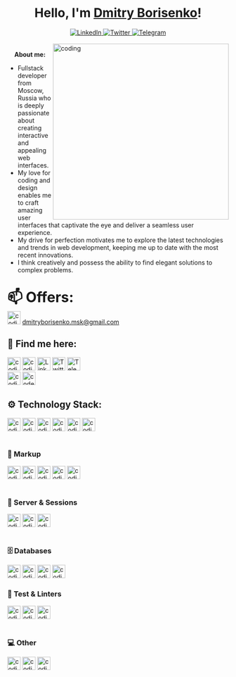 <h1 align="center">Hello, I'm <a href="https://www.linkedin.com/in/dmitry-borisenko-9a8144128/" target="_blank">Dmitry Borisenko</a>!</h1>
<div id="socials" align="center">
	<a href="https://www.linkedin.com/in/dmitry-borisenko-9a8144128/" target="_blank">
		<img src="https://img.shields.io/badge/LinkedIn-53B5CA?style=for-the-badge&logo=linkedin&logoColor=355981" alt="LinkedIn"/>
	</a>
	<a href="https://twitter.com/Brsnk_Dmtr">
		<img src="https://img.shields.io/badge/Twitter-53B5CA?style=for-the-badge&logo=twitter&logoColor=355981" alt="Twitter"/>
	</a>
	<a href="https://t.me/borisenko_dmitry">
		<img src="https://img.shields.io/badge/Telegram-53B5CA?style=for-the-badge&logo=telegram&logoColor=355981" alt="Telegram"/>
	</a>
</div>
<br>

<img align="right" alt="coding" width="400" src="https://i.pinimg.com/originals/29/5d/ba/295dba78f8e4148215611aab4e03f93a.gif">	
	
<strong><img src="https://github.com/blackcater/blackcater/raw/main/images/Hi.gif" height="16"/>About me:</strong>
<br>
-  Fullstack developer from Moscow, Russia who is deeply passionate about creating interactive and appealing web interfaces.
-  My love for coding and design enables me to craft amazing user interfaces that captivate the eye and deliver a seamless user experience.
-  My drive for perfection motivates me to explore the latest technologies and trends in web development, keeping me up to date with the most recent innovations.
-  I think creatively and possess the ability to find elegant solutions to complex problems.

<br>
<strong style="font-size: 32px">📫 Offers:</strong> <br>


<img alt="coding" height="30" src="https://img.shields.io/badge/Gmail-355981?style=for-the-badge&logo=gmail&logoColor=53B5CA">              
<a href="/" target="_blank">dmitryborisenko.msk@gmail.com</a>


## 👤 Find me here:
  <div id="socials" align="left">
<a href="https://instagram.com/gysen?igshid=YmMyMTA2M2Y=" target="blank"><img alt="coding" height="30" src="https://img.shields.io/badge/Instagram-53B5CA?style=for-the-badge&logo=instagram&logoColor=355981"></a>
<a href="https://www.facebook.com/dmborisenko" target="_blank"><img alt="coding" height="30" src="https://img.shields.io/badge/Facebook-53B5CA?style=for-the-badge&logo=facebook&logoColor=355981"></a>
<a href="https://www.linkedin.com/in/dmitry-borisenko-9a8144128/" target="_blank"><img height="30" src="https://img.shields.io/badge/LinkedIn-53B5CA?style=for-the-badge&logo=linkedin&logoColor=355981" alt="LinkedIn"/></a>
<a href="https://twitter.com/Brsnk_Dmtr"><img height="30" src="https://img.shields.io/badge/Twitter-53B5CA?style=for-the-badge&logo=twitter&logoColor=355981" alt="Twitter"/></a>
<a href="https://t.me/borisenko_dmitry"><img height="30" src="https://img.shields.io/badge/Telegram-53B5CA?style=for-the-badge&logo=telegram&logoColor=355981" alt="Telegram"/></a>
  </div>
<a href="https://www.facebook.com/dmborisenko" target="_blank"><img alt="coding" height="30" src="https://img.shields.io/badge/Codewars-53B5CA?style=for-the-badge&logo=Codewars&logoColor=355981"></a>
<a href="https://www.codewars.com/" target="blank"><img height=30 alt="codewars" src="https://www.codewars.com/users/gysen/badges/large"></a>
<br>

## ⚙️ Technology Stack:

  <div id="socials" align="left">
  <img alt="coding" height="30" src="https://img.shields.io/badge/JavaScript-355981?style=for-the-badge&logo=javascript&logoColor=53B5CA">
  <img alt="coding" height="30" src="https://img.shields.io/badge/TypeScript-355981?style=for-the-badge&logo=typescript&logoColor=53B5CA">
  <img alt="coding" height="30" src="https://img.shields.io/badge/React-355981?style=for-the-badge&logo=react&logoColor=53B5CA">
  <img alt="coding" height="30" src="https://img.shields.io/badge/Redux-355981?style=for-the-badge&logo=redux&logoColor=53B5CA">
  <img alt="coding" height="30" src="https://img.shields.io/badge/Next.js-355981?style=for-the-badge&logo=next.js&logoColor=53B5CA">
  <img alt="coding" height="30" src="https://img.shields.io/badge/Node.js-355981?style=for-the-badge&logo=node.js&logoColor=53B5CA">
  </div>

<br>
  <h3>📐 Markup</h3>
    <div id="socials" align="left">
<img alt="coding" height="30" src="https://img.shields.io/badge/HTML5-53B5CA?style=for-the-badge&logo=html5&logoColor=355981">
<img alt="coding" height="30" src="https://img.shields.io/badge/CSS3-53B5CA?style=for-the-badge&logo=css3&logoColor=355981">
<img alt="coding" height="30" src="https://img.shields.io/badge/Sass-53B5CA?style=for-the-badge&logo=sass&logoColor=355981">
<img alt="coding" height="30" src="https://img.shields.io/badge/Tailwind_CSS-53B5CA?style=for-the-badge&logo=tailwind-css&logoColor=355981">
<img alt="coding" height="30" src="https://img.shields.io/badge/Bootstrap-53B5CA?style=for-the-badge&logo=bootstrap&logoColor=355981">
    </div>
  <br>
  <h3>💾 Server & Sessions</h3>
    <div id="socials" align="left">
<img alt="coding" height="30" src="https://img.shields.io/badge/Express.js-355981?style=for-the-badge&logo=express&logoColor=53B5CA">
<img alt="coding" height="30" src="https://img.shields.io/badge/Express_sessions-355981?style=for-the-badge&logo=express&logoColor=53B5CA">
<img alt="coding" height="30" src="https://img.shields.io/badge/json%20web%20tokens-355981?style=for-the-badge&logo=json-web-tokens&logoColor=53B5CA">
    </div>
  <br>
  <h3>🗄 Databases</h3>
    <div id="socials" align="left">
<img alt="coding" height="30" src="https://img.shields.io/badge/PostgreSQL-53B5CA?style=for-the-badge&logo=postgresql&logoColor=355981">
<img alt="coding" height="30" src="https://img.shields.io/badge/Sequelize-53B5CA?style=for-the-badge&logo=Sequelize&logoColor=355981">
<img alt="coding" height="30" src="https://img.shields.io/badge/MongoDB-53B5CA?style=for-the-badge&logo=mongodb&logoColor=355981">
<img alt="coding" height="30" src="https://img.shields.io/badge/Strapi-53B5CA?style=for-the-badge&logo=strapi&logoColor=355981">
    </div>
  <h3>🔩 Test & Linters</h3>
    <div id="socials" align="left">
<img alt="coding" height="30" src="https://img.shields.io/badge/Jest-355981?style=for-the-badge&logo=Jest&logoColor=53B5CA">
<img alt="coding" height="30" src="https://img.shields.io/badge/eslint-355981?style=for-the-badge&logo=eslint&logoColor=53B5CA">
<img alt="coding" height="30" src="https://img.shields.io/badge/prettier-355981?style=for-the-badge&logo=prettier&logoColor=53B5CA">
    </div>
  <br>
  <h3>💻 Other</h3>
  <div id="socials" align="left">
<img alt="coding" height="30" src="https://img.shields.io/badge/GIT-355981?style=for-the-badge&logo=git&logoColor=53B5CA">
<img alt="coding" height="30" src="https://img.shields.io/badge/GITHUB-355981?style=for-the-badge&logo=github&logoColor=53B5CA">
<img alt="coding" height="30" src="https://img.shields.io/badge/GITLAB-355981?style=for-the-badge&logo=gitlab&logoColor=53B5CA">
  </div>
  <br>
